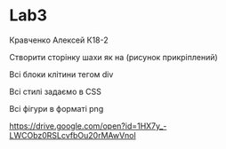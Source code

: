 # Lab3
Кравченко Алексей К18-2

Створити сторінку шахи як на (рисунок прикріплений)

Всі блоки клітини тегом div

Всі стилі задаємо в CSS

Всі фігури в форматі png

https://drive.google.com/open?id=1HX7y_-LWCObz0RSLcvfbOu20rMAwVnol
